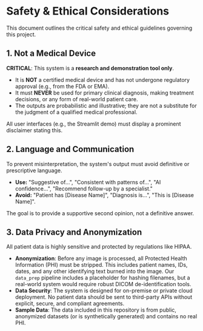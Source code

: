 # Safety & Ethical Considerations

This document outlines the critical safety and ethical guidelines governing this project.

## 1. Not a Medical Device

**CRITICAL**: This system is a **research and demonstration tool only**.

-   It is **NOT** a certified medical device and has not undergone regulatory approval (e.g., from the FDA or EMA).
-   It must **NEVER** be used for primary clinical diagnosis, making treatment decisions, or any form of real-world patient care.
-   The outputs are probabilistic and illustrative; they are not a substitute for the judgment of a qualified medical professional.

All user interfaces (e.g., the Streamlit demo) must display a prominent disclaimer stating this.

## 2. Language and Communication

To prevent misinterpretation, the system's output must avoid definitive or prescriptive language.

-   **Use:** "Suggestive of...", "Consistent with patterns of...", "AI confidence...", "Recommend follow-up by a specialist."
-   **Avoid:** "Patient has [Disease Name]", "Diagnosis is...", "This is [Disease Name]".

The goal is to provide a supportive second opinion, not a definitive answer.

## 3. Data Privacy and Anonymization

All patient data is highly sensitive and protected by regulations like HIPAA.

-   **Anonymization**: Before any image is processed, all Protected Health Information (PHI) must be stripped. This includes patient names, IDs, dates, and any other identifying text burned into the image. Our `data_prep` pipeline includes a placeholder for hashing filenames, but a real-world system would require robust DICOM de-identification tools.
-   **Data Security**: The system is designed for on-premise or private cloud deployment. No patient data should be sent to third-party APIs without explicit, secure, and compliant agreements.
-   **Sample Data**: The data included in this repository is from public, anonymized datasets (or is synthetically generated) and contains no real PHI.